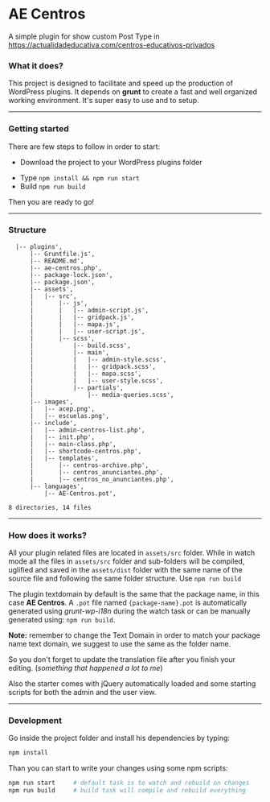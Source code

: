 # AE Centros
A simple plugin for show custom Post Type in https://actualidadeducativa.com/centros-educativos-privados

### What it does?
This project is designed to facilitate and speed up the production of WordPress plugins.
It depends on __grunt__ to create a fast and well organized working environment. It's super easy to use and to setup.

---

### Getting started
There are few steps to follow in order to start:
* Download the project to your WordPress plugins folder
+ Type `npm install && npm run start`
+ Build `npm run build`


Then you are ready to go!

---

### Structure
```
  |-- plugins',
      |-- Gruntfile.js',
      |-- README.md',
      |-- ae-centros.php',
      |-- package-lock.json',
      |-- package.json',
      |-- assets',
      |   |-- src',
      |       |-- js',
      |       |   |-- admin-script.js',
      |       |   |-- gridpack.js',
      |       |   |-- mapa.js',
      |       |   |-- user-script.js',
      |       |-- scss',
      |           |-- build.scss',
      |           |-- main',
      |           |   |-- admin-style.scss',
      |           |   |-- gridpack.scss',
      |           |   |-- mapa.scss',
      |           |   |-- user-style.scss',
      |           |-- partials',
      |               |-- media-queries.scss',
      |-- images',
      |   |-- acep.png',
      |   |-- escuelas.png',
      |-- include',
      |   |-- admin-centros-list.php',
      |   |-- init.php',
      |   |-- main-class.php',
      |   |-- shortcode-centros.php',
      |   |-- templates',
      |       |-- centros-archive.php',
      |       |-- centros_anunciantes.php',
      |       |-- centros_no_anunciantes.php',
      |-- languages',
          |-- AE-Centros.pot',

8 directories, 14 files
```

---

### How does it works?
All your plugin related files are located in `assets/src` folder.
While in watch mode all the files in `assets/src` folder and sub-folders will be compiled, uglified and saved in the `assets/dist` folder with the same name of the source file and following the same folder structure. Use `npm run build`

The plugin textdomain by default is the same that the package name, in this case **AE Centros**.
A `.pot` file named `{package-name}.pot` is automatically generated using _grunt-wp-i18n_ during the watch task or can be manually generated using: `npm run build`.

**Note:** remember to change the Text Domain in order to match your package name text domain, we suggest to use the same as the folder name.

So you don't forget to update the translation file after you finish your editing. (_something that happened a lot to me_)

Also the starter comes with jQuery automatically loaded and some starting scripts for both the admin and the user view.

---

### Development

Go inside the project folder and install his dependencies by typing:

```bash
npm install
```

Than you can start to write your changes using some npm scripts:

```bash
npm run start     # default task is to watch and rebuild on changes
npm run build     # build task will compile and rebuild everything
```
